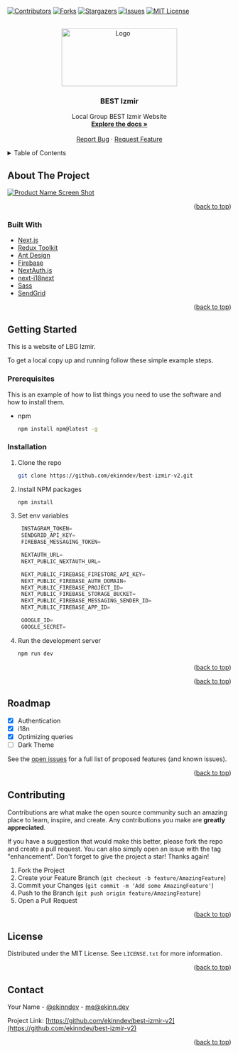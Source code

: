 <div id="top"></div>

[![Contributors][contributors-shield]][contributors-url]
[![Forks][forks-shield]][forks-url]
[![Stargazers][stars-shield]][stars-url]
[![Issues][issues-shield]][issues-url]
[![MIT License][license-shield]][license-url]

<!-- PROJECT LOGO -->
<br />
<div align="center">
  <a href="https://github.com/ekinndev/best-izmir-v2">
    <img src="https://user-images.githubusercontent.com/53966235/144131652-71a29e7b-a771-413a-a1aa-ae9a3e672a41.png" alt="Logo" width="260" height="130">
  </a>

<br/>
<h3 align="center">BEST Izmir</h3>
  <p align="center">
    Local Group BEST Izmir Website
    <br />
    <a href="https://github.com/ekinndev/best-izmir-v2"><strong>Explore the docs »</strong></a>
    <br />
    <br />
    <a href="https://bestizmirege.org/>View Demo</a>
    ·
    <a href="https://github.com/ekinndev/best-izmir-v2/issues">Report Bug</a>
    ·
    <a href="https://github.com/ekinndev/best-izmir-v2/issues">Request Feature</a>
  </p>
</div>

<!-- TABLE OF CONTENTS -->
<details>
  <summary>Table of Contents</summary>
  <ol>
    <li>
      <a href="#about-the-project">About The Project</a>
      <ul>
        <li><a href="#built-with">Built With</a></li>
      </ul>
    </li>
    <li>
      <a href="#getting-started">Getting Started</a>
      <ul>
        <li><a href="#installation">Installation</a></li>
      </ul>
    </li>
    <li><a href="#roadmap">Roadmap</a></li>
    <li><a href="#contributing">Contributing</a></li>
    <li><a href="#license">License</a></li>
    <li><a href="#contact">Contact</a></li>
  </ol>
</details>

<!-- ABOUT THE PROJECT -->

## About The Project

[![Product Name Screen Shot][product-screenshot]](https://bestizmirege.org/)

<p align="right">(<a href="#top">back to top</a>)</p>

### Built With

- [Next.js](https://nextjs.org/)
- [Redux Toolkit](https://redux-toolkit.js.org/)
- [Ant Design](https://ant.design/)
- [Firebase](https://firebase.google.com/)
- [NextAuth.js](https://next-auth.js.org/)
- [next-i18next](https://next-i18next.com/)
- [Sass](https://sass-lang.com/)
- [SendGrid](https://sendgrid.com/)

<p align="right">(<a href="#top">back to top</a>)</p>

<!-- GETTING STARTED -->

## Getting Started

This is a website of LBG Izmir.

To get a local copy up and running follow these simple example steps.

### Prerequisites

This is an example of how to list things you need to use the software and how to install them.

- npm
  ```sh
  npm install npm@latest -g
  ```

### Installation

1. Clone the repo
   ```sh
   git clone https://github.com/ekinndev/best-izmir-v2.git
   ```
2. Install NPM packages
   ```sh
   npm install
   ```
3. Set env variables

   ```js
    INSTAGRAM_TOKEN=
    SENDGRID_API_KEY=
    FIREBASE_MESSAGING_TOKEN=

    NEXTAUTH_URL=
    NEXT_PUBLIC_NEXTAUTH_URL=

    NEXT_PUBLIC_FIREBASE_FIRESTORE_API_KEY=
    NEXT_PUBLIC_FIREBASE_AUTH_DOMAIN=
    NEXT_PUBLIC_FIREBASE_PROJECT_ID=
    NEXT_PUBLIC_FIREBASE_STORAGE_BUCKET=
    NEXT_PUBLIC_FIREBASE_MESSAGING_SENDER_ID=
    NEXT_PUBLIC_FIREBASE_APP_ID=

    GOOGLE_ID=
    GOOGLE_SECRET=
   ```

4. Run the development server
   ```sh
   npm run dev
   ```

<p align="right">(<a href="#top">back to top</a>)</p>

<p align="right">(<a href="#top">back to top</a>)</p>

<!-- ROADMAP -->

## Roadmap

- [x] Authentication
- [x] i18n
- [x] Optimizing queries
- [ ] Dark Theme

See the [open issues](https://github.com/ekinndev/best-izmir-v2/issues) for a full list of proposed features (and known issues).

<p align="right">(<a href="#top">back to top</a>)</p>

<!-- CONTRIBUTING -->

## Contributing

Contributions are what make the open source community such an amazing place to learn, inspire, and create. Any contributions you make are **greatly appreciated**.

If you have a suggestion that would make this better, please fork the repo and create a pull request. You can also simply open an issue with the tag "enhancement".
Don't forget to give the project a star! Thanks again!

1. Fork the Project
2. Create your Feature Branch (`git checkout -b feature/AmazingFeature`)
3. Commit your Changes (`git commit -m 'Add some AmazingFeature'`)
4. Push to the Branch (`git push origin feature/AmazingFeature`)
5. Open a Pull Request

<p align="right">(<a href="#top">back to top</a>)</p>

<!-- LICENSE -->

## License

Distributed under the MIT License. See `LICENSE.txt` for more information.

<p align="right">(<a href="#top">back to top</a>)</p>

<!-- CONTACT -->

## Contact

Your Name - [@ekinndev](https://twitter.com/ekinndev) - me@ekinn.dev

Project Link: [https://github.com/ekinndev/best-izmir-v2](https://github.com/ekinndev/best-izmir-v2)

<p align="right">(<a href="#top">back to top</a>)</p>

<!-- MARKDOWN LINKS & IMAGES -->
<!-- https://www.markdownguide.org/basic-syntax/#reference-style-links -->

[contributors-shield]: https://img.shields.io/github/contributors/ekinndev/best-izmir-v2.svg?style=for-the-badge
[contributors-url]: https://github.com/ekinndev/best-izmir-v2/graphs/contributors
[forks-shield]: https://img.shields.io/github/forks/ekinndev/best-izmir-v2.svg?style=for-the-badge
[forks-url]: https://github.com/ekinndev/best-izmir-v2/network/members
[stars-shield]: https://img.shields.io/github/stars/ekinndev/best-izmir-v2.svg?style=for-the-badge
[stars-url]: https://github.com/ekinndev/best-izmir-v2/stargazers
[issues-shield]: https://img.shields.io/github/issues/ekinndev/best-izmir-v2.svg?style=for-the-badge
[issues-url]: https://github.com/ekinndev/best-izmir-v2/issues
[license-shield]: https://img.shields.io/github/license/ekinndev/best-izmir-v2.svg?style=for-the-badge
[license-url]: https://github.com/ekinndev/best-izmir-v2/blob/main/LICENSE
[linkedin-shield]: https://img.shields.io/badge/-LinkedIn-black.svg?style=for-the-badge&logo=linkedin&colorB=555
[linkedin-url]: https://linkedin.com/in/ekinndev
[product-screenshot]: https://user-images.githubusercontent.com/53966235/144130174-3d1d7be8-2891-420a-b185-e6d583f6c164.png
